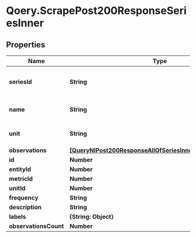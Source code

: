 # Qoery.ScrapePost200ResponseSeriesInner

## Properties

Name | Type | Description | Notes
------------ | ------------- | ------------- | -------------
**seriesId** | **String** | short id for the series (optional but recommended) | [optional] 
**name** | **String** | human-friendly name for the series | 
**unit** | **String** | unit of measurement (optional) | [optional] 
**observations** | [**[QueryNlPost200ResponseAllOfSeriesInnerObservationsInner]**](QueryNlPost200ResponseAllOfSeriesInnerObservationsInner.md) |  | 
**id** | **Number** |  | 
**entityId** | **Number** |  | 
**metricId** | **Number** |  | 
**unitId** | **Number** |  | [optional] 
**frequency** | **String** |  | [optional] 
**description** | **String** |  | [optional] 
**labels** | **{String: Object}** |  | [optional] 
**observationsCount** | **Number** |  | [optional] 


